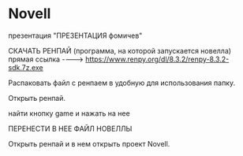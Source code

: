 # Novell

презентация "ПРЕЗЕНТАЦИЯ фомичев"

СКАЧАТЬ РЕНПАЙ (программа, на которой запускается новелла) прямая ссылка ---->     https://www.renpy.org/dl/8.3.2/renpy-8.3.2-sdk.7z.exe

Распаковать файл с ренпаем в удобную для использования папку.

Открыть ренпай.

найти кнопку game и нажать на нее

ПЕРЕНЕСТИ В НЕЕ ФАЙЛ НОВЕЛЛЫ

Открыть ренпай и в нем открыть проект Novell.
